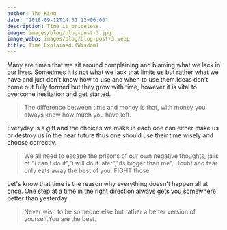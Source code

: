 ```yaml
---
author: The King
date: "2018-09-12T14:51:12+06:00"
description: Time is priceless.
image: images/blog/blog-post-3.jpg
image_webp: images/blog/blog-post-3.webp
title: Time Explained.(Wisdom)
---
```


Many are times that we sit around complaining and blaming what we lack in our lives. Sometimes it is not what we lack that limits us but rather what we have and just don't know how to use and when to use them.Ideas don't come out fully formed but they grow with time, however it is vital to overcome hesitation and get started.

> The difference between time and money is that, with money you always know how much you have left.

Everyday is a gift and the choices we make in each one can either make us or destroy us in the near future thus one should use their time wisely and choose correctly.

> We all need to escape the prisons of our own negative thoughts, jails of "i can't do it","i will do it later","its bigger than me". Doubt and fear only eats away the best of you. FIGHT those.

Let's know that time is the reason why everything doesn't happen all at once. One step at a time in the right direction always gets you somewhere better than yesterday

> Never wish to be someone else but rather a better version of yourself.You are the best.